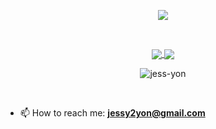 <p align="center">
<img align="center" src="https://capsule-render.vercel.app/api?type=egg&color=auto&height=70&section=header&fontSize=90" />
</p>

<br />

<p align="center">
  <a href="https://github.com/anuraghazra/github-readme-stats">
    <img align="center" src="https://github-readme-stats.vercel.app/api?username=jess-yon&hide=stars&count_private=true&include_all_commits=true&show_icons=true&line_height=24" />
  </a>
  <a href="https://github.com/anuraghazra/convoychat">
    <img align="center" src="https://github-readme-stats.vercel.app/api/top-langs/?username=jess-yon&layout=compact" />
  </a>
</p>

<p align="center">
  <img align="center" src="https://github-readme-streak-stats.herokuapp.com/?user=jess-yon&" alt="jess-yon" />
</p>

<br />

- 📫 How to reach me: **jessy2yon@gmail.com**



<!--
**jess-yon/jess-yon** is a ✨ _special_ ✨ repository because its `README.md` (this file) appears on your GitHub profile.

Here are some ideas to get you started:

- 🔭 I’m currently working on ...
- 🌱 I’m currently learning ...
- 👯 I’m looking to collaborate on ...
- 🤔 I’m looking for help with ...
- 💬 Ask me about ...
- 📫 How to reach me: ...
- 😄 Pronouns: ...
- ⚡ Fun fact: ...
-->
